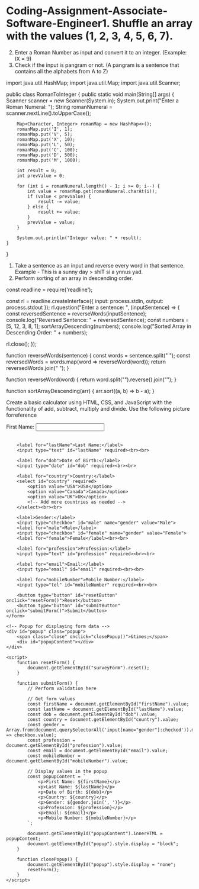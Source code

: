 # Coding-Assignment-Associate-Software-Engineer1. Shuffle an array with the values (1, 2, 3, 4, 5, 6, 7).
2. Enter a Roman Number as input and convert it to an integer. (Example: IX = 9)
3. Check if the input is pangram or not. (A pangram is a sentence that contains all the
alphabets from A to Z)


import java.util.HashMap;
import java.util.Map;
import java.util.Scanner;

public class RomanToInteger {
    public static void main(String[] args) {
        Scanner scanner = new Scanner(System.in);
        System.out.print("Enter a Roman Numeral: ");
        String romanNumeral = scanner.nextLine().toUpperCase();

        Map<Character, Integer> romanMap = new HashMap<>();
        romanMap.put('I', 1);
        romanMap.put('V', 5);
        romanMap.put('X', 10);
        romanMap.put('L', 50);
        romanMap.put('C', 100);
        romanMap.put('D', 500);
        romanMap.put('M', 1000);

        int result = 0;
        int prevValue = 0;

        for (int i = romanNumeral.length() - 1; i >= 0; i--) {
            int value = romanMap.get(romanNumeral.charAt(i));
            if (value < prevValue) {
                result -= value;
            } else {
                result += value;
            }
            prevValue = value;
        }

        System.out.println("Integer value: " + result);
    }
}



1. Take a sentence as an input and reverse every word in that sentence.
Example - This is a sunny day > shiT si a ynnus yad.
2. Perform sorting of an array in descending order.


const readline = require('readline');

const rl = readline.createInterface({
  input: process.stdin,
  output: process.stdout
});
rl.question("Enter a sentence: ", (inputSentence) => {
  const reversedSentence = reverseWords(inputSentence);
  console.log("Reversed Sentence: " + reversedSentence);
  const numbers = [5, 12, 3, 8, 1];
  sortArrayDescending(numbers);
  console.log("Sorted Array in Descending Order: " + numbers);

  rl.close();
});

function reverseWords(sentence) {
  const words = sentence.split(" ");
  const reversedWords = words.map(word => reverseWord(word));
  return reversedWords.join(" ");
}

function reverseWord(word) {
  return word.split("").reverse().join("");
}

function sortArrayDescending(arr) {
  arr.sort((a, b) => b - a);
}


Create a basic calculator using HTML, CSS, and JavaScript with the functionality of add,
subtract, multiply and divide. Use the following picture forreference


<!DOCTYPE html>
<html>
<head>
    <style>
        .calculator {
            width: 300px;
            margin: 0 auto;
            text-align: center;
        }

        #display {
            width: 100%;
            height: 40px;
            font-size: 20px;
            text-align: right;
            margin-bottom: 10px;
        }

        .buttons {
            display: grid;
            grid-template-columns: repeat(4, 1fr);
            grid-gap: 10px;
        }

        button {
            width: 100%;
            height: 50px;
            font-size: 20px;
            cursor: pointer;
        }
    </style>
</head>
<body>
    <div class="calculator">
        <input type="text" id="display" readonly>
        <div class="buttons">
            <button onclick="clearDisplay()">C</button>
            <button onclick="appendToDisplay('7')">7</button>
            <button onclick="appendToDisplay('8')">8</button>
            <button onclick="appendToDisplay('9')">9</button>
            <button onclick="appendToDisplay('+')">+</button>
            <button onclick="appendToDisplay('4')">4</button>
            <button onclick="appendToDisplay('5')">5</button>
            <button onclick="appendToDisplay('6')">6</button>
            <button onclick="appendToDisplay('-')">-</button>
            <button onclick="appendToDisplay('1')">1</button>
            <button onclick="appendToDisplay('2')">2</button>
            <button onclick="appendToDisplay('3')">3</button>
            <button onclick="appendToDisplay('*')">*</button>
            <button onclick="appendToDisplay('0')">0</button>
            <button onclick="appendToDisplay('.')">.</button>
            <button onclick="calculateResult()">=</button>
            <button onclick="appendToDisplay('/')">/</button>
        </div>
    </div>
    <script>
        let displayValue = '';

        function appendToDisplay(value) {
            displayValue += value;
            document.getElementById('display').value = displayValue;
        }

        function clearDisplay() {
            displayValue = '';
            document.getElementById('display').value = '';
        }

        function calculateResult() {
            try {
                displayValue = eval(displayValue);
                document.getElementById('display').value = displayValue;
            } catch (error) {
                displayValue = 'Error';
                document.getElementById('display').value = displayValue;
            }
        }
    </script>
</body>
</html>






Create a survey form with Fields; First Name, Last Name, Date of Birth, Country
(dropdown), Gender (checkbox), Profession, email, and mobile number. All the input
fields are necessary to submit the form. Create two buttons Submit and Reset. Reset will
reset the form while clicking on submit, first, it will check all the fields and necessary
validations and then a popup will appear displaying all the selected values with labels in
front of it. On closing the popup, the form should reset all the values. Use the following
image for reference




<!DOCTYPE html>
<html>
<head>
    <style>
        /* Add your CSS styling here to match the reference image */
    </style>
</head>
<body>
    <form id="surveyForm">
        <label for="firstName">First Name:</label>
        <input type="text" id="firstName" required><br><br>

        <label for="lastName">Last Name:</label>
        <input type="text" id="lastName" required><br><br>

        <label for="dob">Date of Birth:</label>
        <input type="date" id="dob" required><br><br>

        <label for="country">Country:</label>
        <select id="country" required>
            <option value="USA">USA</option>
            <option value="Canada">Canada</option>
            <option value="UK">UK</option>
            <!-- Add more countries as needed -->
        </select><br><br>

        <label>Gender:</label>
        <input type="checkbox" id="male" name="gender" value="Male">
        <label for="male">Male</label>
        <input type="checkbox" id="female" name="gender" value="Female">
        <label for="female">Female</label><br><br>

        <label for="profession">Profession:</label>
        <input type="text" id="profession" required><br><br>

        <label for="email">Email:</label>
        <input type="email" id="email" required><br><br>

        <label for="mobileNumber">Mobile Number:</label>
        <input type="tel" id="mobileNumber" required><br><br>

        <button type="button" id="resetButton" onclick="resetForm()">Reset</button>
        <button type="button" id="submitButton" onclick="submitForm()">Submit</button>
    </form>

    <!-- Popup for displaying form data -->
    <div id="popup" class="popup">
        <span class="close" onclick="closePopup()">&times;</span>
        <div id="popupContent"></div>
    </div>

    <script>
        function resetForm() {
            document.getElementById("surveyForm").reset();
        }

        function submitForm() {
            // Perform validation here

            // Get form values
            const firstName = document.getElementById("firstName").value;
            const lastName = document.getElementById("lastName").value;
            const dob = document.getElementById("dob").value;
            const country = document.getElementById("country").value;
            const gender = Array.from(document.querySelectorAll('input[name="gender"]:checked')).map(checkbox => checkbox.value);
            const profession = document.getElementById("profession").value;
            const email = document.getElementById("email").value;
            const mobileNumber = document.getElementById("mobileNumber").value;

            // Display values in the popup
            const popupContent = `
                <p>First Name: ${firstName}</p>
                <p>Last Name: ${lastName}</p>
                <p>Date of Birth: ${dob}</p>
                <p>Country: ${country}</p>
                <p>Gender: ${gender.join(', ')}</p>
                <p>Profession: ${profession}</p>
                <p>Email: ${email}</p>
                <p>Mobile Number: ${mobileNumber}</p>
            `;

            document.getElementById("popupContent").innerHTML = popupContent;
            document.getElementById("popup").style.display = "block";
        }

        function closePopup() {
            document.getElementById("popup").style.display = "none";
            resetForm();
        }
    </script>
</body>
</html>

